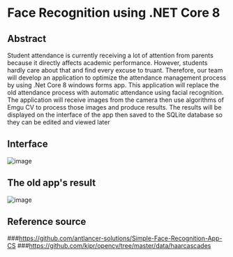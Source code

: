 # Face Recognition using .NET Core 8
## Abstract
Student attendance is currently receiving a lot of attention from parents because it directly affects academic performance. However, students hardly care about that and find every excuse to truant. Therefore, our team will develop an application to optimize the attendance management process by using .Net Core 8 windows forms app. This application will replace the old attendance process with automatic attendance using facial recognition. The application will receive images from the camera then use algorithms of Emgu CV to process those images and produce results. The results will be displayed on the interface of the app then saved to the SQLite database so they can be edited and viewed later
## Interface
![image](https://github.com/baoxelo/FaceRecognition/assets/132845642/49d6e773-beb3-4f7f-a971-76a00598271e)
## The old app's result
![image](https://github.com/baoxelo/FaceRecognition/assets/132845642/15bea284-c990-42d8-b03c-bda2c8381801)
## Reference source 
###https://github.com/antlancer-solutions/Simple-Face-Recognition-App-CS
###https://github.com/kipr/opencv/tree/master/data/haarcascades

